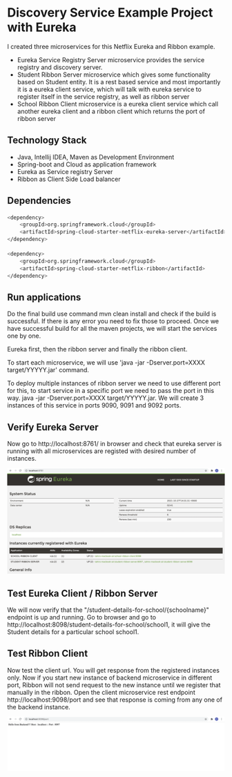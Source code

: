 # Discovery Service Example Project with Eureka

I created three microservices for this Netflix Eureka and Ribbon example.

 - Eureka Service Registry Server microservice provides the service registry and discovery server.
 - Student Ribbon Server microservice which gives some functionality based on Student entity. It is a rest based service and most importantly it is a eureka client service, which will talk with eureka service to register itself in the service registry, as well as ribbon server
 - School Ribbon Client microservice is a eureka client service which call another eureka client and a ribbon client which returns the port of ribbon server

## Technology Stack

 - Java, Intellij IDEA, Maven as Development Environment
 - Spring-boot and Cloud as application framework
 - Eureka as Service registry Server
 - Ribbon as Client Side Load balancer

## Dependencies

```sh
<dependency>
    <groupId>org.springframework.cloud</groupId>
    <artifactId>spring-cloud-starter-netflix-eureka-server</artifactId>
</dependency>

<dependency>
    <groupId>org.springframework.cloud</groupId>
    <artifactId>spring-cloud-starter-netflix-ribbon</artifactId>
</dependency>
```

## Run applications

Do the final build use command mvn clean install and check if the build is successful. If there is any error you need to fix those to proceed. Once we have successful build for all the maven projects, we will start the services one by one.

Eureka first, then the ribbon server and finally the ribbon client.

To start each microservice, we will use 'java -jar -Dserver.port=XXXX target/YYYYY.jar' command.

To deploy multiple instances of ribbon server we need to use different port for this, to start service in a specific port we need to pass the port in this way.
java -jar -Dserver.port=XXXX target/YYYYY.jar. We will create 3 instances of this service in ports 9090, 9091 and 9092 ports.

## Verify Eureka Server

Now go to http://localhost:8761/ in browser and check that eureka server is running with all microservices are registed with desired number of instances.

![](Eureka.png)


## Test Eureka Client / Ribbon Server

We will now verify that the "/student-details-for-school/{schoolname}" endpoint is up and running. Go to browser and go to http://localhost:8098/student-details-for-school/school1, it will give the Student details for a particular school school1.

## Test Ribbon Client

Now test the client url. You will get response from the registered instances only. Now if you start new instance of backend microservice in different port, Ribbon will not send request to the new instance until we register that manually in the ribbon.
Open the client microservice rest endpoint http://localhost:9098/port and see that response is coming from any one of the backend instance.

![](RibbonClient.png)
